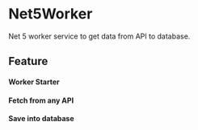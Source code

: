 # Net5Worker
Net 5 worker service to get data from API to database.

## Feature
   #### Worker Starter
   #### Fetch from any API
   #### Save into database
